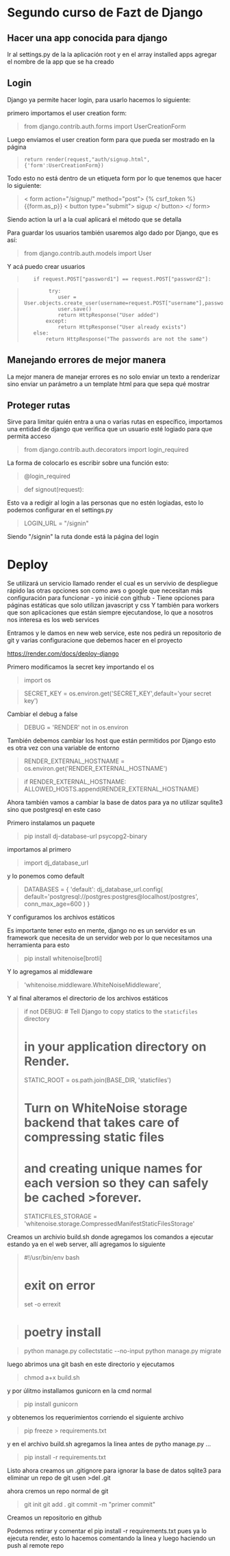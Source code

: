 # Segundo curso de Fazt de Django

## Hacer una app conocida para django

Ir al settings.py de la la aplicación root y en el array installed apps 
agregar el nombre de la app que se ha creado

## Login

Django ya permite hacer login, para usarlo hacemos lo siguiente:

primero importamos el user creation form:

> from django.contrib.auth.forms import UserCreationForm

Luego enviamos el user creation form para que pueda ser mostrado en la página

>     return render(request,"auth/signup.html",{'form':UserCreationForm})

Todo esto no está dentro de un etiqueta form por lo que tenemos que 
hacer lo siguiente:

>    < form action="/signup/" method="post">
>        {% csrf_token %}
>        {{form.as_p}}
>        < button type="submit">
>            sigup
>        </ button>
>    </ form>

Siendo action la url a la cual aplicará el método que se detalla

Para guardar los usuarios también usaremos algo dado por Django, que es así:

> from django.contrib.auth.models import User

Y acá puedo crear usuarios 

>        if request.POST["password1"] == request.POST["password2"]:

>             try:
>                user = User.objects.create_user(username=request.POST["username"],password=request.POST["password1"])
>                user.save()
>                return HttpResponse("User added")
>            except:
>                return HttpResponse("User already exists")
>        else:
>            return HttpResponse("The passwords are not the same")

## Manejando errores de mejor manera

La mejor manera de manejar errores es no solo enviar un texto a renderizar sino
enviar un parámetro a un template html para que sepa qué mostrar 

## Proteger rutas

Sirve para limitar quién entra a una o varias rutas en específico,
importamos una entidad de django que verifica que un usuario
esté logiado para que permita acceso

> from django.contrib.auth.decorators import login_required

La forma de colocarlo es escribir sobre una función esto:

> @login_required

> def signout(request):

Esto va a redigir al login a las personas que no estén logiadas, esto lo
podemos configurar en el settings.py

> LOGIN_URL = "/signin"

Siendo "/signin" la ruta donde está la página del login

# Deploy
Se utilizará un servicio llamado render el cual es un servivio de despliegue rápido
las otras opciones son como aws o google que necesitan más configuración para 
funcionar - yo inicié con github -
Tiene opciones para páginas estáticas que solo utilizan javascript y css
Y también para workers que son aplicaciones que están siempre ejecutandose, 
lo que a nosotros nos interesa es los web services

Entramos y le damos en new web service, este nos pedirá un repositorio de git y
varias configuracione que debemos hacer en el proyecto

https://render.com/docs/deploy-django

Primero modificamos la secret key importando el os 

> import os

> SECRET_KEY = os.environ.get('SECRET_KEY',default='your secret key')

Cambiar el debug a false

> DEBUG = 'RENDER' not in os.environ

También debemos cambiar los host que están permitidos por Django
esto es otra vez con una variable de entorno

>RENDER_EXTERNAL_HOSTNAME = os.environ.get('RENDER_EXTERNAL_HOSTNAME')

>if RENDER_EXTERNAL_HOSTNAME:    
>    ALLOWED_HOSTS.append(RENDER_EXTERNAL_HOSTNAME)

Ahora también vamos a cambiar la base de datos para ya no utilizar squlite3 
sino que postgresql en este caso

Primero instalamos un paquete

> pip install dj-database-url psycopg2-binary

importamos al primero

> import dj_database_url

y lo ponemos como default

>DATABASES = {
>    'default': dj_database_url.config(
>        default='postgresql://postgres:postgres@localhost/postgres',
>        conn_max_age=600
>    )
>}

Y configuramos los archivos estáticos

Es importante tener esto en mente, django no es un servidor es un framework que 
necesita de un servidor web por lo que necesitamos una herramienta
para esto

> pip install whitenoise[brotli]

Y lo agregamos al middleware

> 'whitenoise.middleware.WhiteNoiseMiddleware',

Y al final alteramos el directorio de los archivos estáticos

>if not DEBUG:    # Tell Django to copy statics to the `staticfiles` directory
>    # in your application directory on Render.
>    STATIC_ROOT = os.path.join(BASE_DIR, 'staticfiles')
>    # Turn on WhiteNoise storage backend that takes care of compressing static files
>    # and creating unique names for each version so they can safely be cached >forever.
>    STATICFILES_STORAGE = 'whitenoise.storage.CompressedManifestStaticFilesStorage'

Creamos un archivio build.sh donde agregamos los comandos 
a ejecutar estando ya en el web server, allí agregamos lo siguiente

> #!/usr/bin/env bash
> # exit on error
>set -o errexit

> # poetry install

> python manage.py collectstatic --no-input
> python manage.py migrate

luego abrimos una git bash en este directorio y ejecutamos

> chmod a+x build.sh

y por úlitmo installamos gunicorn en la cmd normal

> pip install gunicorn

y obtenemos los requerimientos corriendo el siguiente archivo
> pip freeze > requirements.txt    

y en el archivo build.sh agregamos la linea antes de pytho manage.py ...

> pip install -r requirements.txt

Listo ahora creamos un .gitignore para ignorar la base de datos sqlite3
para eliminar un repo de git usen >del .git

ahora cremos un repo normal de git

>git init
>git add .
>git commit -m "primer commit"

Creamos un repositorio en github

Podemos retirar y comentar el pip install -r requirements.txt pues ya lo ejecuta
render, esto lo hacemos comentando la linea y luego haciendo un push al remote repo